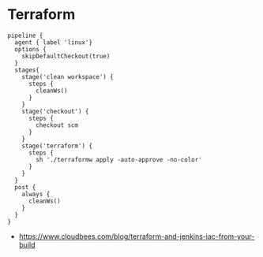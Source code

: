 # Terraform 


```
pipeline {
  agent { label 'linux'}
  options {
    skipDefaultCheckout(true)
  }
  stages{
    stage('clean workspace') {
      steps {
        cleanWs()
      }
    }
    stage('checkout') {
      steps {
        checkout scm
      }
    }
    stage('terraform') {
      steps {
        sh './terraformw apply -auto-approve -no-color'
      }
    }
  }
  post {
    always {
      cleanWs()
    }
  }
}
```

  * https://www.cloudbees.com/blog/terraform-and-jenkins-iac-from-your-build
